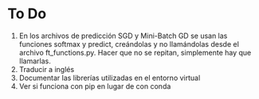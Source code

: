 # To Do
1. En los archivos de predicción SGD y Mini-Batch GD se usan las funciones softmax y predict, creándolas y no llamándolas desde el archivo ft_functions.py. Hacer que no se repitan, simplemente hay que llamarlas.
2. Traducir a inglés
3. Documentar las librerías utilizadas en el entorno virtual
4. Ver si funciona con pip en lugar de con conda